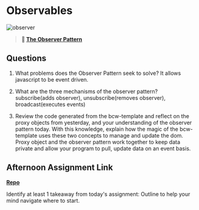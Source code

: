 # Observables

![observer](https://bcw.blob.core.windows.net/public/img/journals/8014045611652045)

> **📖 [The Observer Pattern](https://codeworksacademy.com/fs-student-guide/resources/wk3/04-Observer-Pattern)**

## Questions

1. What problems does the Observer Pattern seek to solve?
It allows javascript to be event driven.

2. What are the three mechanisms of the observer pattern?
subscribe(adds observer), unsubscribe(removes observer), broadcast(executes events)

3. Review the code generated from the bcw-template and reflect on the proxy objects from yesterday, and your understanding of the observer pattern today. With this knowledge, explain how the magic of the bcw-template uses these two concepts to manage and update the dom.
Proxy object and the observer pattern work together to keep data private and allow your program to pull, update data on an event basis. 


## Afternoon Assignment Link

**[Repo](https://github.com/DaneBarber/WayFinder)**

Identify at least 1 takeaway from today's assignment:
Outline to help your mind navigate where to start.